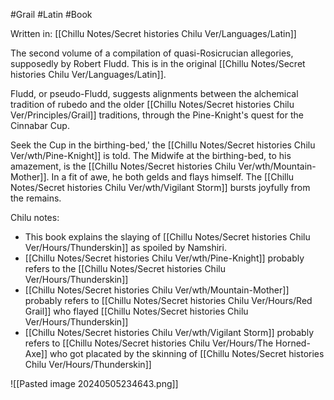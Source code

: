 #Grail #Latin #Book 

Written in: [[Chillu Notes/Secret histories Chilu Ver/Languages/Latin]]

The second volume of a compilation of quasi-Rosicrucian allegories, supposedly by Robert Fludd. This is in the original [[Chillu Notes/Secret histories Chilu Ver/Languages/Latin]].

Fludd, or pseudo-Fludd, suggests alignments between the alchemical tradition of rubedo and the older [[Chillu Notes/Secret histories Chilu Ver/Principles/Grail]] traditions, through the Pine-Knight's quest for the Cinnabar Cup.

Seek the Cup in the birthing-bed,' the [[Chillu Notes/Secret histories Chilu Ver/wth/Pine-Knight]] is told. The Midwife at the birthing-bed, to his amazement, is the [[Chillu Notes/Secret histories Chilu Ver/wth/Mountain-Mother]]. In a fit of awe, he both gelds and flays himself. The [[Chillu Notes/Secret histories Chilu Ver/wth/Vigilant Storm]] bursts joyfully from the remains.

Chilu notes:
- This book explains the slaying of [[Chillu Notes/Secret histories Chilu Ver/Hours/Thunderskin]] as spoiled by Namshiri.
- [[Chillu Notes/Secret histories Chilu Ver/wth/Pine-Knight]] probably refers to the [[Chillu Notes/Secret histories Chilu Ver/Hours/Thunderskin]]
- [[Chillu Notes/Secret histories Chilu Ver/wth/Mountain-Mother]] probably refers to [[Chillu Notes/Secret histories Chilu Ver/Hours/Red Grail]] who flayed [[Chillu Notes/Secret histories Chilu Ver/Hours/Thunderskin]]
- [[Chillu Notes/Secret histories Chilu Ver/wth/Vigilant Storm]] probably refers to [[Chillu Notes/Secret histories Chilu Ver/Hours/The Horned-Axe]] who got placated by the skinning of [[Chillu Notes/Secret histories Chilu Ver/Hours/Thunderskin]]

![[Pasted image 20240505234643.png]]